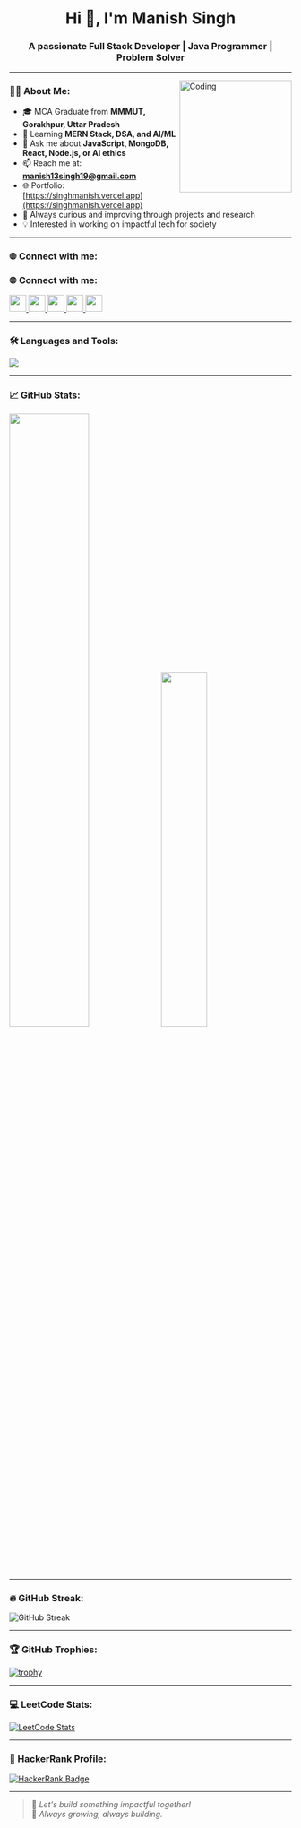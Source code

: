 <h1 align="center">Hi 👋, I'm Manish Singh</h1>
<h3 align="center">A passionate Full Stack Developer | Java Programmer | Problem Solver</h3>

---

<img align="right" alt="Coding" width="200" src="https://user-images.githubusercontent.com/74038190/216644497-1951db19-8f3d-4e44-ac08-8e9d7e0d94a7.gif"/>

### 👨‍💻 About Me:
- 🎓 MCA Graduate from **MMMUT, Gorakhpur, Uttar Pradesh**
- 🧠 Learning **MERN Stack, DSA, and AI/ML**
- 💬 Ask me about **JavaScript, MongoDB, React, Node.js, or AI ethics**
- 📫 Reach me at: **manish13singh19@gmail.com**
- 🌐 Portfolio: [https://singhmanish.vercel.app](https://singhmanish.vercel.app)
- 🌱 Always curious and improving through projects and research
- 💡 Interested in working on impactful tech for society

---

### 🌐 Connect with me:
### 🌐 Connect with me:
<p align="left">
  <a href="https://linkedin.com/in/singhmanish07" target="_blank">
    <img src="https://skillicons.dev/icons?i=linkedin" height="30" />
  </a>
  <a href="https://leetcode.com/singhmanish07" target="_blank">
    <img src="https://skillicons.dev/icons?i=leetcode" height="30" />
  </a>
  <a href="https://www.hackerrank.com/singhmanish07" target="_blank">
    <img src="https://skillicons.dev/icons?i=hackerrank" height="30" />
  </a>
  <a href="https://instagram.com/singhmanish07" target="_blank">
    <img src="https://skillicons.dev/icons?i=instagram" height="30" />
  </a>
  <a href="https://twitter.com/singhmanish_07" target="_blank">
    <img src="https://skillicons.dev/icons?i=twitter" height="30" />
  </a>
</p>

---

### 🛠️ Languages and Tools:
<p align="left">
  <img src="https://skillicons.dev/icons?i=java,js,react,nodejs,express,mongodb,tailwind,bootstrap,html,git,github,vercel,vscode,intellijidea" />
</p>

---

### 📈 GitHub Stats:

<p align="left">
  <img src="https://github-readme-stats.vercel.app/api?username=singhmanish07&show_icons=true&theme=tokyonight" width="53%" />
  <img src="https://github-readme-stats.vercel.app/api/top-langs/?username=singhmanish07&layout=compact&theme=tokyonight" width="40.3%" />
</p>

---

### 🔥 GitHub Streak:
<img src="https://streak-stats.demolab.com?user=singhmanish07&theme=tokyonight&hide_border=false" alt="GitHub Streak" />

---

### 🏆 GitHub Trophies:
[![trophy](https://github-profile-trophy.vercel.app/?username=singhmanish07&theme=onedark)](https://github.com/singhmanish07/github-profile-trophy)

---

### 💻 LeetCode Stats:
[![LeetCode Stats](https://leetcard.jacoblin.cool/singhmanish07?ext=contest&theme=dark)](https://leetcode.com/singhmanish07/)

---

### 🧠 HackerRank Profile:
[![HackerRank Badge](https://img.shields.io/badge/HackerRank-2EC866?style=for-the-badge&logo=HackerRank&logoColor=white)](https://www.hackerrank.com/singhmanish07)

---

> 🚀 *Let's build something impactful together!*  
> 🌱 *Always growing, always building.*
